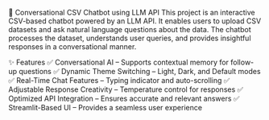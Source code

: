 🚀 Conversational CSV Chatbot using LLM API
This project is an interactive CSV-based chatbot powered by an LLM API. It enables users to upload CSV datasets and ask natural language questions about the data. The chatbot processes the dataset, understands user queries, and provides insightful responses in a conversational manner.

✨ Features
✅ Conversational AI – Supports contextual memory for follow-up questions
✅ Dynamic Theme Switching – Light, Dark, and Default modes
✅ Real-Time Chat Features – Typing indicator and auto-scrolling
✅ Adjustable Response Creativity – Temperature control for responses
✅ Optimized API Integration – Ensures accurate and relevant answers
✅ Streamlit-Based UI – Provides a seamless user experience

